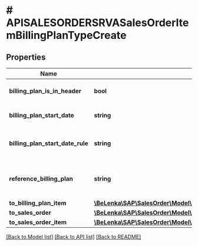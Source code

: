 # # APISALESORDERSRVASalesOrderItemBillingPlanTypeCreate

## Properties

Name | Type | Description | Notes
------------ | ------------- | ------------- | -------------
**billing_plan_is_in_header** | **bool** | Indicator for Billing Plan on Header | [optional]
**billing_plan_start_date** | **string** | Start Date of Billing/Invoicing Plan | [optional]
**billing_plan_start_date_rule** | **string** | Rule for Origin of Start Date of Billing/Invoicing Plan | [optional]
**reference_billing_plan** | **string** | Reference Billing Plan Number / Invoicing Plan Number | [optional]
**to_billing_plan_item** | [**\BeLenka\SAP\SalesOrder\Model\APISALESORDERSRVASalesOrderItemBillingPlanTypeCreateToBillingPlanItem**](APISALESORDERSRVASalesOrderItemBillingPlanTypeCreateToBillingPlanItem.md) |  | [optional]
**to_sales_order** | [**\BeLenka\SAP\SalesOrder\Model\APISALESORDERSRVASalesOrderTypeCreate**](APISALESORDERSRVASalesOrderTypeCreate.md) |  | [optional]
**to_sales_order_item** | [**\BeLenka\SAP\SalesOrder\Model\APISALESORDERSRVASalesOrderItemTypeCreate**](APISALESORDERSRVASalesOrderItemTypeCreate.md) |  | [optional]

[[Back to Model list]](../../README.md#models) [[Back to API list]](../../README.md#endpoints) [[Back to README]](../../README.md)
